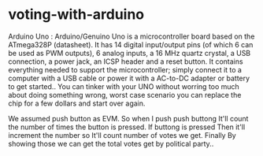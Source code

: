 # voting-with-arduino


Arduino Uno : Arduino/Genuino Uno is a microcontroller board based on the ATmega328P (datasheet). It has 14 digital input/output pins (of which 6 can be used as PWM outputs), 6 analog inputs, a 16 MHz quartz crystal, a USB connection, a power jack, an ICSP header and a reset button. It contains everything needed to support the microcontroller; simply connect it to a computer with a USB cable or power it with a AC-to-DC adapter or battery to get started.. You can tinker with your UNO without worring too much about doing something wrong, worst case scenario you can replace the chip for a few dollars and start over again.


We assumed push button as EVM. So when I push push buttong It'll count the number of times the button is pressed. If buttong is pressed Then it'll increment the number so It'll count number of votes we get. Finally By showing those we can get the total votes get by political party..


